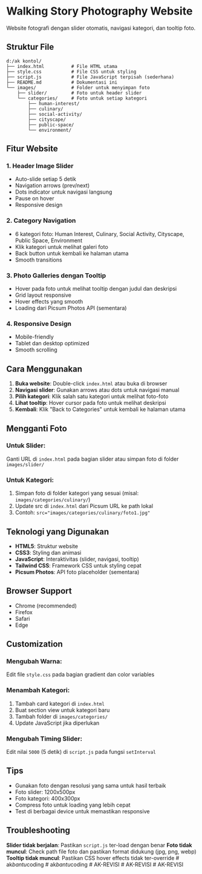 # Walking Story Photography Website

Website fotografi dengan slider otomatis, navigasi kategori, dan tooltip foto.

## Struktur File

```
d:/ak kontol/
├── index.html          # File HTML utama
├── style.css           # File CSS untuk styling
├── script.js           # File JavaScript terpisah (sederhana)
├── README.md           # Dokumentasi ini
└── images/             # Folder untuk menyimpan foto
    ├── slider/         # Foto untuk header slider
    └── categories/     # Foto untuk setiap kategori
        ├── human-interest/
        ├── culinary/
        ├── social-activity/
        ├── cityscape/
        ├── public-space/
        └── environment/
```

## Fitur Website

### 1. Header Image Slider
- Auto-slide setiap 5 detik
- Navigation arrows (prev/next)
- Dots indicator untuk navigasi langsung
- Pause on hover
- Responsive design

### 2. Category Navigation
- 6 kategori foto: Human Interest, Culinary, Social Activity, Cityscape, Public Space, Environment
- Klik kategori untuk melihat galeri foto
- Back button untuk kembali ke halaman utama
- Smooth transitions

### 3. Photo Galleries dengan Tooltip
- Hover pada foto untuk melihat tooltip dengan judul dan deskripsi
- Grid layout responsive
- Hover effects yang smooth
- Loading dari Picsum Photos API (sementara)

### 4. Responsive Design
- Mobile-friendly
- Tablet dan desktop optimized
- Smooth scrolling

## Cara Menggunakan

1. **Buka website**: Double-click `index.html` atau buka di browser
2. **Navigasi slider**: Gunakan arrows atau dots untuk navigasi manual
3. **Pilih kategori**: Klik salah satu kategori untuk melihat foto-foto
4. **Lihat tooltip**: Hover cursor pada foto untuk melihat deskripsi
5. **Kembali**: Klik "Back to Categories" untuk kembali ke halaman utama

## Mengganti Foto

### Untuk Slider:
Ganti URL di `index.html` pada bagian slider atau simpan foto di folder `images/slider/`

### Untuk Kategori:
1. Simpan foto di folder kategori yang sesuai (misal: `images/categories/culinary/`)
2. Update src di `index.html` dari Picsum URL ke path lokal
3. Contoh: `src="images/categories/culinary/foto1.jpg"`

## Teknologi yang Digunakan

- **HTML5**: Struktur website
- **CSS3**: Styling dan animasi
- **JavaScript**: Interaktivitas (slider, navigasi, tooltip)
- **Tailwind CSS**: Framework CSS untuk styling cepat
- **Picsum Photos**: API foto placeholder (sementara)

## Browser Support

- Chrome (recommended)
- Firefox
- Safari
- Edge

## Customization

### Mengubah Warna:
Edit file `style.css` pada bagian gradient dan color variables

### Menambah Kategori:
1. Tambah card kategori di `index.html`
2. Buat section view untuk kategori baru
3. Tambah folder di `images/categories/`
4. Update JavaScript jika diperlukan

### Mengubah Timing Slider:
Edit nilai `5000` (5 detik) di `script.js` pada fungsi `setInterval`

## Tips

- Gunakan foto dengan resolusi yang sama untuk hasil terbaik
- Foto slider: 1200x500px
- Foto kategori: 400x300px
- Compress foto untuk loading yang lebih cepat
- Test di berbagai device untuk memastikan responsive

## Troubleshooting

**Slider tidak berjalan**: Pastikan `script.js` ter-load dengan benar
**Foto tidak muncul**: Check path file foto dan pastikan format didukung (jpg, png, webp)
**Tooltip tidak muncul**: Pastikan CSS hover effects tidak ter-override
#   a k _ b a n t u _ c o d i n g  
 #   a k _ b a n t u _ c o d i n g  
 #   A K - R E V I S I  
 #   A K - R E V I S I  
 #   A K - R E V I S I  
 